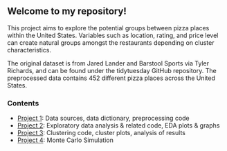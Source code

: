 ## Welcome to my repository!

This project aims to explore the potential groups between pizza places within the United States. Variables such as location, rating, and price level can create natural groups amongst the restaurants depending on cluster characteristics. 

The original dataset is from Jared Lander and Barstool Sports via Tyler Richards, and can be found under the tidytuesday GitHub repository. The preprocessed data contains 452 different pizza places across the United States. 

### Contents

- [Project 1](Project1): Data sources, data dictionary, preprocessing code
- [Project 2](Project2): Exploratory data analysis & related code, EDA plots & graphs
- [Project 3](Project3): Clustering code, cluster plots, analysis of results
- [Project 4](Project4): Monte Carlo Simulation
